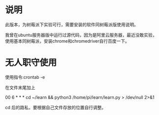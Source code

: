 # 说明

此版本，为树莓派下实验可行，需要安装的软件同树莓派版使用说明。

我曾在ubuntu服务器版中运行过源代码，因为是阿里云服务器，最近没敢实验，使用基本同树莓派，安装chrome和chromedriver自行百度一下。

# 无人职守使用

使用指令:crontab -e

在文件末尾加上

00 6 * * * cd ~/learn && python3 /home/pi/learn/learn.py > /dev/null 2>&1

cd 后的路私，要根据自己文件存放的位置自行调整。

